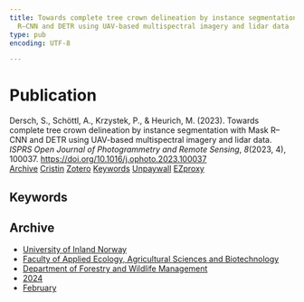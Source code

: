 ```yaml
---
title: Towards complete tree crown delineation by instance segmentation with Mask
  R–CNN and DETR using UAV-based multispectral imagery and lidar data
type: pub
encoding: UTF-8

---
```

<h1>Publication</h1>
<article id="csl-bib-container-3RTWGMG4" class="csl-bib-container">
  <div class="csl-bib-body"> <div class="csl-entry">Dersch, S., Schöttl, A., Krzystek, P., &#38; Heurich, M. (2023). Towards complete tree crown delineation by instance segmentation with Mask R–CNN and DETR using UAV-based multispectral imagery and lidar data. <i>ISPRS Open Journal of Photogrammetry and Remote Sensing</i>, <i>8</i>(2023, 4), 100037. <a href="https://doi.org/10.1016/j.ophoto.2023.100037">https://doi.org/10.1016/j.ophoto.2023.100037</a></div> </div>
  <div class="csl-bib-buttons">
    <a href="#taxonomy-article-3RTWGMG4" alt="archive" class="csl-bib-button">Archive</a>
    <a href="https://app.cristin.no/results/show.jsf?id=2241820" alt="Cristin" class="csl-bib-button">Cristin</a>
    <a href="http://zotero.org/groups/5881554/items/3RTWGMG4" alt="Zotero" class="csl-bib-button">Zotero</a>
    <a href="#keywords-article-3RTWGMG4" alt="keywords" class="csl-bib-button">Keywords</a>
    <a href="https://doi.org/10.1016/j.ophoto.2023.100037" alt="Unpaywall" class="csl-bib-button">Unpaywall</a>
    <a href="https://doi.org/10.1016/j.ophoto.2023.100037" alt="EZproxy" class="csl-bib-button">EZproxy</a>
  </div>
  <div id="csl-bib-meta-container-3RTWGMG4"></div>
</article>
<div id="csl-bib-meta-3RTWGMG4" class="csl-bib-meta">
  <article id="keywords-article-3RTWGMG4" class="keywords-article">
    <h1>Keywords</h1>
    
  </article>
  <article id="taxonomy-article-3RTWGMG4" class="taxonomy-article">
    <h1>Archive</h1>
    <ul>
      <li><a href="{{< params subfolder >}}en/archive/?key=3DCRN523">University of Inland Norway</a></li>
      <li><a href="{{< params subfolder >}}en/archive/?key=T77LXH6D">Faculty of Applied Ecology, Agricultural Sciences and Biotechnology</a></li>
      <li><a href="{{< params subfolder >}}en/archive/?key=7TRARPE3">Department of Forestry and Wildlife Management</a></li>
      <li><a href="{{< params subfolder >}}en/archive/?key=A4XX8HDP">2024</a></li>
      <li><a href="{{< params subfolder >}}en/archive/?key=JVFWTN68">February</a></li>
    </ul>
  </article>
</div>
